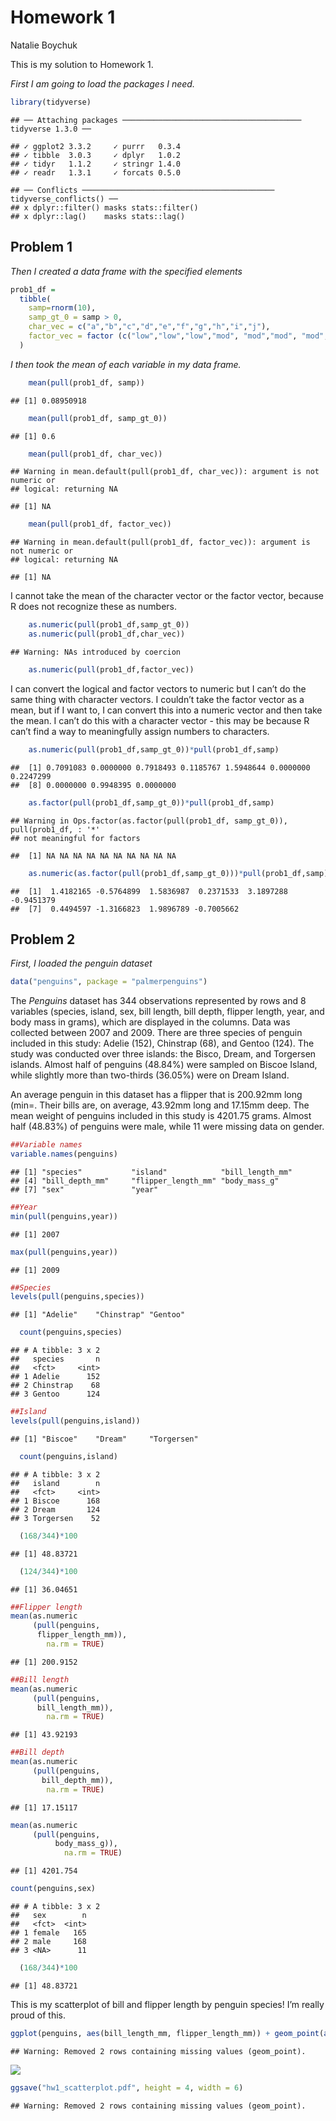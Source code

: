 Homework 1
================
Natalie Boychuk

This is my solution to Homework 1.

*First I am going to load the packages I need.*

``` r
library(tidyverse)
```

    ## ── Attaching packages ──────────────────────────────────────── tidyverse 1.3.0 ──

    ## ✓ ggplot2 3.3.2     ✓ purrr   0.3.4
    ## ✓ tibble  3.0.3     ✓ dplyr   1.0.2
    ## ✓ tidyr   1.1.2     ✓ stringr 1.4.0
    ## ✓ readr   1.3.1     ✓ forcats 0.5.0

    ## ── Conflicts ─────────────────────────────────────────── tidyverse_conflicts() ──
    ## x dplyr::filter() masks stats::filter()
    ## x dplyr::lag()    masks stats::lag()

## Problem 1

*Then I created a data frame with the specified elements*

``` r
prob1_df =
  tibble(
    samp=rnorm(10),
    samp_gt_0 = samp > 0,
    char_vec = c("a","b","c","d","e","f","g","h","i","j"),
    factor_vec = factor (c("low","low","low","mod", "mod","mod", "mod", "high","high","high"))
  )
```

*I then took the mean of each variable in my data frame.*

``` r
    mean(pull(prob1_df, samp))
```

    ## [1] 0.08950918

``` r
    mean(pull(prob1_df, samp_gt_0))
```

    ## [1] 0.6

``` r
    mean(pull(prob1_df, char_vec))
```

    ## Warning in mean.default(pull(prob1_df, char_vec)): argument is not numeric or
    ## logical: returning NA

    ## [1] NA

``` r
    mean(pull(prob1_df, factor_vec))
```

    ## Warning in mean.default(pull(prob1_df, factor_vec)): argument is not numeric or
    ## logical: returning NA

    ## [1] NA

I cannot take the mean of the character vector or the factor vector,
because R does not recognize these as numbers.

``` r
    as.numeric(pull(prob1_df,samp_gt_0)) 
    as.numeric(pull(prob1_df,char_vec))
```

    ## Warning: NAs introduced by coercion

``` r
    as.numeric(pull(prob1_df,factor_vec))
```

I can convert the logical and factor vectors to numeric but I can’t do
the same thing with character vectors. I couldn’t take the factor vector
as a mean, but if I want to, I can convert this into a numeric vector
and then take the mean. I can’t do this with a character vector - this
may be because R can’t find a way to meaningfully assign numbers to
characters.

``` r
    as.numeric(pull(prob1_df,samp_gt_0))*pull(prob1_df,samp)
```

    ##  [1] 0.7091083 0.0000000 0.7918493 0.1185767 1.5948644 0.0000000 0.2247299
    ##  [8] 0.0000000 0.9948395 0.0000000

``` r
    as.factor(pull(prob1_df,samp_gt_0))*pull(prob1_df,samp)
```

    ## Warning in Ops.factor(as.factor(pull(prob1_df, samp_gt_0)), pull(prob1_df, : '*'
    ## not meaningful for factors

    ##  [1] NA NA NA NA NA NA NA NA NA NA

``` r
    as.numeric(as.factor(pull(prob1_df,samp_gt_0)))*pull(prob1_df,samp)
```

    ##  [1]  1.4182165 -0.5764899  1.5836987  0.2371533  3.1897288 -0.9451379
    ##  [7]  0.4494597 -1.3166823  1.9896789 -0.7005662

## Problem 2

*First, I loaded the penguin dataset*

``` r
data("penguins", package = "palmerpenguins")
```

The *Penguins* dataset has 344 observations represented by rows and 8
variables (species, island, sex, bill length, bill depth, flipper
length, year, and body mass in grams), which are displayed in the
columns. Data was collected between 2007 and 2009. There are three
species of penguin included in this study: Adelie (152), Chinstrap (68),
and Gentoo (124). The study was conducted over three islands: the Bisco,
Dream, and Torgersen islands. Almost half of penguins (48.84%) were
sampled on Biscoe Island, while slightly more than two-thirds (36.05%)
were on Dream Island.

An average penguin in this dataset has a flipper that is 200.92mm long
(min=. Their bills are, on average, 43.92mm long and 17.15mm deep. The
mean weight of penguins included in this study is 4201.75 grams. Almost
half (48.83%) of penguins were male, while 11 were missing data on
gender.

``` r
##Variable names
variable.names(penguins)
```

    ## [1] "species"           "island"            "bill_length_mm"   
    ## [4] "bill_depth_mm"     "flipper_length_mm" "body_mass_g"      
    ## [7] "sex"               "year"

``` r
##Year 
min(pull(penguins,year))
```

    ## [1] 2007

``` r
max(pull(penguins,year))
```

    ## [1] 2009

``` r
##Species 
levels(pull(penguins,species))
```

    ## [1] "Adelie"    "Chinstrap" "Gentoo"

``` r
  count(penguins,species)
```

    ## # A tibble: 3 x 2
    ##   species       n
    ##   <fct>     <int>
    ## 1 Adelie      152
    ## 2 Chinstrap    68
    ## 3 Gentoo      124

``` r
##Island 
levels(pull(penguins,island))
```

    ## [1] "Biscoe"    "Dream"     "Torgersen"

``` r
  count(penguins,island)
```

    ## # A tibble: 3 x 2
    ##   island        n
    ##   <fct>     <int>
    ## 1 Biscoe      168
    ## 2 Dream       124
    ## 3 Torgersen    52

``` r
  (168/344)*100
```

    ## [1] 48.83721

``` r
  (124/344)*100
```

    ## [1] 36.04651

``` r
##Flipper length 
mean(as.numeric
     (pull(penguins,
      flipper_length_mm)), 
        na.rm = TRUE)
```

    ## [1] 200.9152

``` r
##Bill length 
mean(as.numeric
     (pull(penguins,
      bill_length_mm)),
        na.rm = TRUE)
```

    ## [1] 43.92193

``` r
##Bill depth 
mean(as.numeric
     (pull(penguins,
       bill_depth_mm)),
        na.rm = TRUE)
```

    ## [1] 17.15117

``` r
mean(as.numeric
     (pull(penguins,
          body_mass_g)),
            na.rm = TRUE)
```

    ## [1] 4201.754

``` r
count(penguins,sex)
```

    ## # A tibble: 3 x 2
    ##   sex        n
    ##   <fct>  <int>
    ## 1 female   165
    ## 2 male     168
    ## 3 <NA>      11

``` r
  (168/344)*100
```

    ## [1] 48.83721

This is my scatterplot of bill and flipper length by penguin species\!
I’m really proud of this.

``` r
ggplot(penguins, aes(bill_length_mm, flipper_length_mm)) + geom_point(aes(colour = species)) + ggtitle("Penguin Bill and Flipper Length in mm") + labs (y = "Flipper Length (mm)", x = "Bill Length (mm)")
```

    ## Warning: Removed 2 rows containing missing values (geom_point).

![](P8105_HW_files/figure-gfm/making%20my%20scatterplot%20and%20saving%20it-1.png)<!-- -->

``` r
ggsave("hw1_scatterplot.pdf", height = 4, width = 6)
```

    ## Warning: Removed 2 rows containing missing values (geom_point).
